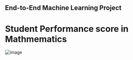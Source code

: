 ## End-to-End Machine Learning Project

# Student Performance score in Mathmematics 
![image](https://github.com/user-attachments/assets/67a34180-2bd5-4da5-a1ef-856856767abb)


